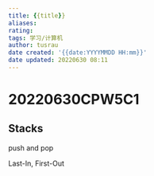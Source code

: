 ```yaml
---
title: {{title}}
aliases: 
rating:
tags: 学习/计算机
author: tusrau
date created: '{{date:YYYYMMDD HH:mm}}'
date updated: 20220630 08:11
---
```


# 20220630CPW5C1

## Stacks

push and pop

Last-In, First-Out
